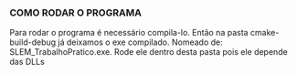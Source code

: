 ### COMO RODAR O PROGRAMA ###
Para rodar o programa é necessário compila-lo. Então na pasta cmake-build-debug já deixamos o exe compilado. Nomeado de: SLEM_TrabalhoPratico.exe. Rode ele dentro desta pasta pois ele depende das DLLs
